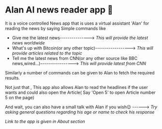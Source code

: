 # Alan AI news reader app 📰

It is a voice controlled News app that is uses a virtual assistant 'Alan' for reading the news by saying Simple commands like 
* Give me the latest news--------------->       *This will provide the latest news worldwide*
* What's up with Bitcoin(or any other topic)------------------>       *This will provide articles related to the topic*
* Tell me the latest news from CNN(or any other source like BBC news,wired...)----------------->    *This will provide latest from CNN*

Similarly a number of commands can be given to Alan to fetch the required results.

Not just that , This app also allows Alan to read the headlines if the user wants and could also open the Article( Say 'Open 5' to open Article number 5 on the page)

And wait, you can also have a small talk with Alan if you wish😉 ------> *Try asking general questions regarding his age or name to check his response*

*Link to the app is given in About section*
